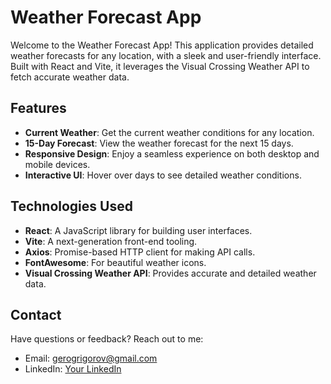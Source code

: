 # Weather Forecast App

Welcome to the Weather Forecast App! This application provides detailed weather forecasts for any location, with a sleek and user-friendly interface. Built with React and Vite, it leverages the Visual Crossing Weather API to fetch accurate weather data.

## Features

- **Current Weather**: Get the current weather conditions for any location.
- **15-Day Forecast**: View the weather forecast for the next 15 days.
- **Responsive Design**: Enjoy a seamless experience on both desktop and mobile devices.
- **Interactive UI**: Hover over days to see detailed weather conditions.

## Technologies Used

- **React**: A JavaScript library for building user interfaces.
- **Vite**: A next-generation front-end tooling.
- **Axios**: Promise-based HTTP client for making API calls.
- **FontAwesome**: For beautiful weather icons.
- **Visual Crossing Weather API**: Provides accurate and detailed weather data.

## Contact

Have questions or feedback? Reach out to me:

- Email: gerogrigorov@gmail.com
- LinkedIn: [Your LinkedIn](https://www.linkedin.com/in/gerasim-grigorov)